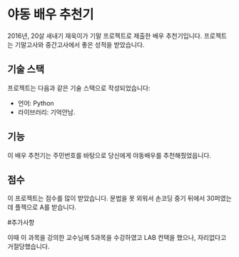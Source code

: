 # 야동 배우 추천기

2016년, 20살 새내기 재욱이가 기말 프로젝트로 제출한 배우 추천기입니다. 프로젝트는 기말고사와 중간고사에서 좋은 성적을 받았습니다.

## 기술 스택

프로젝트는 다음과 같은 기술 스택으로 작성되었습니다:

- 언어: Python
- 라이브러리: 기억안남. 

## 기능

이 배우 추천기는 주민번호를 바탕으로 당신에게 야동배우를 추천해줬었읍니다.

## 점수

이 프로젝트는 점수를 많이 받았습니다.
문법을 못 외워서 손코딩 중기 뒤에서 30퍼였는데
플젝으로 A를 받습니다.


#추가사항

이때 이 과목을 강의한 교수님께
5과목을 수강하였고
LAB 컨택을 했으나, 자리없다고 거절당했습니다.
